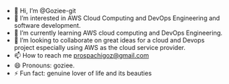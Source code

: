 - 👋 Hi, I’m @Goziee-git
- 👀 I’m interested in AWS Cloud Computing and DevOps Engineering and software development.
- 🌱 I’m currently learning AWS cloud computing and DevOps Engineering.
- 💞️ I’m looking to collaborate on great ideas for a cloud and Devops project especially using AWS as the cloud service provider.
- 📫 How to reach me prospachigoz@gmail.com
- 😄 Pronouns: goziee.
- ⚡ Fun fact: genuine lover of life and its beauties

<!---
Goziee-git/Goziee-git is a ✨ special ✨ repository because its `README.md` (this file) appears on your GitHub profile.
You can click the Preview link to take a look at your changes.
--->
